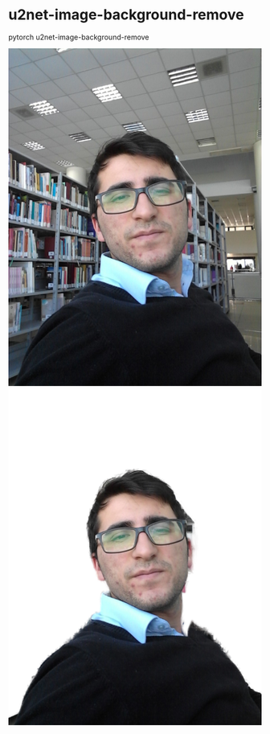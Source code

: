 # u2net-image-background-remove
pytorch u2net-image-background-remove

![Default-values show](profil.png)
![Default-values show](cutout.png)
